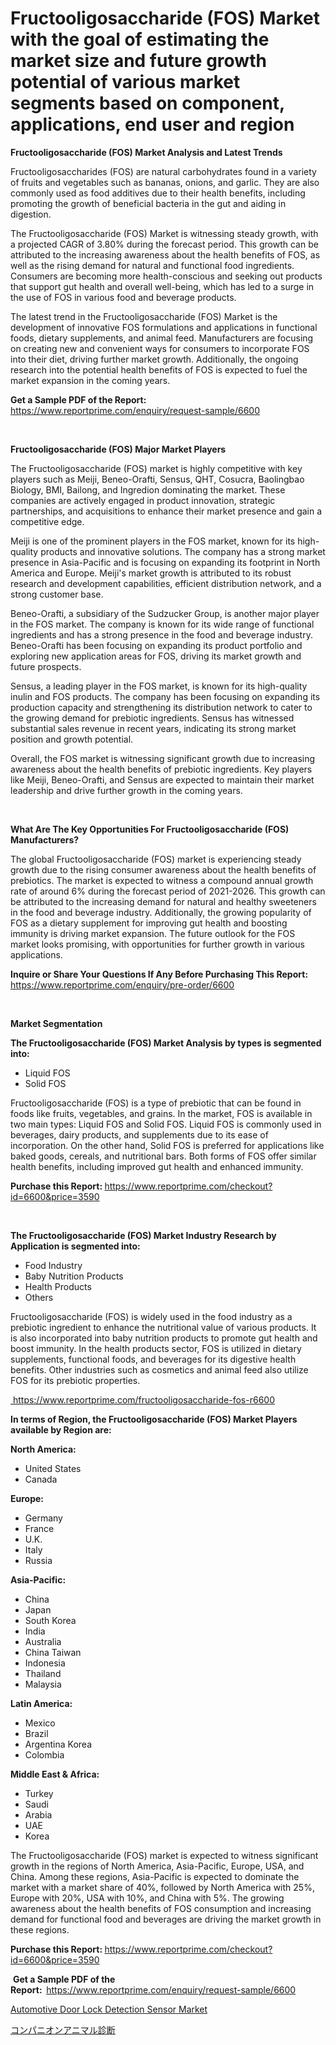 <p><h1>Fructooligosaccharide (FOS) Market with the goal of estimating the market size and future growth potential of various market segments based on component, applications, end user and region</h1></p><p><strong>Fructooligosaccharide (FOS) Market Analysis and Latest Trends</strong></p>
<p><p>Fructooligosaccharides (FOS) are natural carbohydrates found in a variety of fruits and vegetables such as bananas, onions, and garlic. They are also commonly used as food additives due to their health benefits, including promoting the growth of beneficial bacteria in the gut and aiding in digestion.</p><p>The Fructooligosaccharide (FOS) Market is witnessing steady growth, with a projected CAGR of 3.80% during the forecast period. This growth can be attributed to the increasing awareness about the health benefits of FOS, as well as the rising demand for natural and functional food ingredients. Consumers are becoming more health-conscious and seeking out products that support gut health and overall well-being, which has led to a surge in the use of FOS in various food and beverage products.</p><p>The latest trend in the Fructooligosaccharide (FOS) Market is the development of innovative FOS formulations and applications in functional foods, dietary supplements, and animal feed. Manufacturers are focusing on creating new and convenient ways for consumers to incorporate FOS into their diet, driving further market growth. Additionally, the ongoing research into the potential health benefits of FOS is expected to fuel the market expansion in the coming years.</p></p>
<p><strong>Get a Sample PDF of the Report:&nbsp;</strong> <a href="https://www.reportprime.com/enquiry/request-sample/6600">https://www.reportprime.com/enquiry/request-sample/6600</a></p>
<p>&nbsp;</p>
<p><strong>Fructooligosaccharide (FOS) Major Market Players</strong></p>
<p><p>The Fructooligosaccharide (FOS) market is highly competitive with key players such as Meiji, Beneo-Orafti, Sensus, QHT, Cosucra, Baolingbao Biology, BMI, Bailong, and Ingredion dominating the market. These companies are actively engaged in product innovation, strategic partnerships, and acquisitions to enhance their market presence and gain a competitive edge.</p><p>Meiji is one of the prominent players in the FOS market, known for its high-quality products and innovative solutions. The company has a strong market presence in Asia-Pacific and is focusing on expanding its footprint in North America and Europe. Meiji's market growth is attributed to its robust research and development capabilities, efficient distribution network, and a strong customer base.</p><p>Beneo-Orafti, a subsidiary of the Sudzucker Group, is another major player in the FOS market. The company is known for its wide range of functional ingredients and has a strong presence in the food and beverage industry. Beneo-Orafti has been focusing on expanding its product portfolio and exploring new application areas for FOS, driving its market growth and future prospects.</p><p>Sensus, a leading player in the FOS market, is known for its high-quality inulin and FOS products. The company has been focusing on expanding its production capacity and strengthening its distribution network to cater to the growing demand for prebiotic ingredients. Sensus has witnessed substantial sales revenue in recent years, indicating its strong market position and growth potential.</p><p>Overall, the FOS market is witnessing significant growth due to increasing awareness about the health benefits of prebiotic ingredients. Key players like Meiji, Beneo-Orafti, and Sensus are expected to maintain their market leadership and drive further growth in the coming years.</p></p>
<p>&nbsp;</p>
<p><strong>What Are The Key Opportunities For Fructooligosaccharide (FOS) Manufacturers?</strong></p>
<p><p>The global Fructooligosaccharide (FOS) market is experiencing steady growth due to the rising consumer awareness about the health benefits of prebiotics. The market is expected to witness a compound annual growth rate of around 6% during the forecast period of 2021-2026. This growth can be attributed to the increasing demand for natural and healthy sweeteners in the food and beverage industry. Additionally, the growing popularity of FOS as a dietary supplement for improving gut health and boosting immunity is driving market expansion. The future outlook for the FOS market looks promising, with opportunities for further growth in various applications.</p></p>
<p><strong>Inquire or Share Your Questions If Any Before Purchasing This Report:</strong> <a href="https://www.reportprime.com/enquiry/pre-order/6600">https://www.reportprime.com/enquiry/pre-order/6600</a></p>
<p>&nbsp;</p>
<p><strong>Market Segmentation</strong></p>
<p><strong>The Fructooligosaccharide (FOS) Market Analysis by types is segmented into:</strong></p>
<p><ul><li>Liquid FOS</li><li>Solid FOS</li></ul></p>
<p><p>Fructooligosaccharide (FOS) is a type of prebiotic that can be found in foods like fruits, vegetables, and grains. In the market, FOS is available in two main types: Liquid FOS and Solid FOS. Liquid FOS is commonly used in beverages, dairy products, and supplements due to its ease of incorporation. On the other hand, Solid FOS is preferred for applications like baked goods, cereals, and nutritional bars. Both forms of FOS offer similar health benefits, including improved gut health and enhanced immunity.</p></p>
<p><strong>Purchase this Report:&nbsp;</strong><a href="https://www.reportprime.com/checkout?id=6600&price=3590">https://www.reportprime.com/checkout?id=6600&price=3590</a></p>
<p>&nbsp;</p>
<p><strong>The Fructooligosaccharide (FOS) Market Industry Research by Application is segmented into:</strong></p>
<p><ul><li>Food Industry</li><li>Baby Nutrition Products</li><li>Health Products</li><li>Others</li></ul></p>
<p><p>Fructooligosaccharide (FOS) is widely used in the food industry as a prebiotic ingredient to enhance the nutritional value of various products. It is also incorporated into baby nutrition products to promote gut health and boost immunity. In the health products sector, FOS is utilized in dietary supplements, functional foods, and beverages for its digestive health benefits. Other industries such as cosmetics and animal feed also utilize FOS for its prebiotic properties.</p></p>
<p><a href="https://www.reportprime.com/fructooligosaccharide-fos-r6600">&nbsp;https://www.reportprime.com/fructooligosaccharide-fos-r6600</a></p>
<p><strong>In terms of Region, the Fructooligosaccharide (FOS) Market Players available by Region are:</strong></p>
<p>
    <p> <strong> North America: </strong>
        <ul>
            <li>United States</li>
            <li>Canada</li>
        </ul>
        </p> 
    <p> <strong> Europe: </strong>
        <ul>
            <li>Germany</li>
            <li>France</li>
            <li>U.K.</li>
            <li>Italy</li>
            <li>Russia</li>
        </ul>
        </p> 
    <p> <strong> Asia-Pacific: </strong>
        <ul>
            <li>China</li>
            <li>Japan</li>
            <li>South Korea</li>
            <li>India</li>
            <li>Australia</li>
            <li>China Taiwan</li>
            <li>Indonesia</li>
            <li>Thailand</li>
            <li>Malaysia</li>
        </ul>
        </p> 
    <p> <strong> Latin America: </strong>
        <ul>
            <li>Mexico</li>
            <li>Brazil</li>
            <li>Argentina Korea</li>
            <li>Colombia</li>
        </ul>
        </p> 
    <p> <strong> Middle East & Africa: </strong>
        <ul>
            <li>Turkey</li>
            <li>Saudi</li>
            <li>Arabia</li>
            <li>UAE</li>
            <li>Korea</li>
        </ul>
    </p>
    </p>
<p><p>The Fructooligosaccharide (FOS) market is expected to witness significant growth in the regions of North America, Asia-Pacific, Europe, USA, and China. Among these regions, Asia-Pacific is expected to dominate the market with a market share of 40%, followed by North America with 25%, Europe with 20%, USA with 10%, and China with 5%. The growing awareness about the health benefits of FOS consumption and increasing demand for functional food and beverages are driving the market growth in these regions.</p></p>
<p><strong>Purchase this Report: </strong><a href="https://www.reportprime.com/checkout?id=6600&price=3590">https://www.reportprime.com/checkout?id=6600&price=3590</a></p>
<p>&nbsp;<strong>Get a Sample PDF of the Report:&nbsp;&nbsp;</strong><a href="https://www.reportprime.com/enquiry/request-sample/6600">https://www.reportprime.com/enquiry/request-sample/6600</a></p>
<p><strong></strong></p>
<p><p><a href="https://www.linkedin.com/pulse/automotive-door-lock-detection-sensor-market-size-share-global-tahce?trackingId=%2BtyZfc33SwHKqhzlGFk7Fw%3D%3D">Automotive Door Lock Detection Sensor Market</a></p><p><a href="https://github.com/lily-u-genius/Market-Research-Report-List-1/blob/main/949986219792.md">コンパニオンアニマル診断</a></p></p>